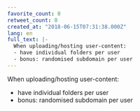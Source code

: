 ```yaml
---
favorite_count: 0
retweet_count: 0
created_at: "2018-06-15T07:31:38.000Z"
lang: en
full_text: |-
  When uploading/hosting user-content:
  - have individual folders per user
  - bonus: randomised subdomain per user
---
```


When uploading/hosting user-content:

- have individual folders per user
- bonus: randomised subdomain per user
